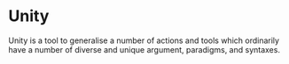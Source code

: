 # Unity
Unity is a tool to generalise a number of actions and tools which ordinarily have a number of diverse and unique argument, paradigms, and syntaxes.